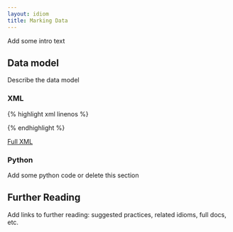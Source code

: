 ```yaml
---
layout: idiom
title: Marking Data
---
```


Add some intro text

## Data model

Describe the data model

### XML

{% highlight xml linenos %}

{% endhighlight %}

[Full XML](sample.xml)

### Python

Add some python code or delete this section

## Further Reading

Add links to further reading: suggested practices, related idioms, full docs, etc.